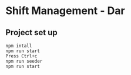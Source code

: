 
# Shift Management - Dar

## Project set up
    npm intall
    npm run start
    Press Ctrl+c
    npm run seeder
    npm run start   

